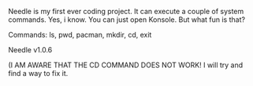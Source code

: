 Needle is my first ever coding project. It can execute a couple of system commands. Yes, i know. You can just open Konsole. But what fun is that?

Commands: ls, pwd, pacman, mkdir, cd, exit

Needle v1.0.6

(I AM AWARE THAT THE CD COMMAND DOES NOT WORK! I will try and find a way to fix it.

